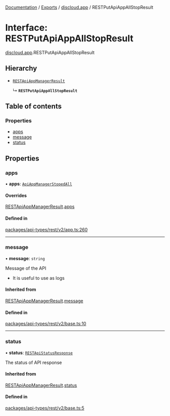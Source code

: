 [Documentation](../README.md) / [Exports](../modules.md) / [discloud.app](../modules/discloud_app.md) / RESTPutApiAppAllStopResult

# Interface: RESTPutApiAppAllStopResult

[discloud.app](../modules/discloud_app.md).RESTPutApiAppAllStopResult

## Hierarchy

- [`RESTApiAppManagerResult`](discloud_app.RESTApiAppManagerResult.md)

  ↳ **`RESTPutApiAppAllStopResult`**

## Table of contents

### Properties

- [apps](discloud_app.RESTPutApiAppAllStopResult.md#apps)
- [message](discloud_app.RESTPutApiAppAllStopResult.md#message)
- [status](discloud_app.RESTPutApiAppAllStopResult.md#status)

## Properties

### apps

• **apps**: [`ApiAppManagerStopedAll`](discloud_app.ApiAppManagerStopedAll.md)

#### Overrides

[RESTApiAppManagerResult](discloud_app.RESTApiAppManagerResult.md).[apps](discloud_app.RESTApiAppManagerResult.md#apps)

#### Defined in

[packages/api-types/rest/v2/app.ts:260](https://github.com/discloud/discloud.app/blob/e5beb23/packages/api-types/rest/v2/app.ts#L260)

___

### message

• **message**: `string`

Message of the API
- It is useful to use as logs

#### Inherited from

[RESTApiAppManagerResult](discloud_app.RESTApiAppManagerResult.md).[message](discloud_app.RESTApiAppManagerResult.md#message)

#### Defined in

[packages/api-types/rest/v2/base.ts:10](https://github.com/discloud/discloud.app/blob/e5beb23/packages/api-types/rest/v2/base.ts#L10)

___

### status

• **status**: [`RESTApiStatusResponse`](../modules/discloud_app.md#restapistatusresponse)

The status of API response

#### Inherited from

[RESTApiAppManagerResult](discloud_app.RESTApiAppManagerResult.md).[status](discloud_app.RESTApiAppManagerResult.md#status)

#### Defined in

[packages/api-types/rest/v2/base.ts:5](https://github.com/discloud/discloud.app/blob/e5beb23/packages/api-types/rest/v2/base.ts#L5)
